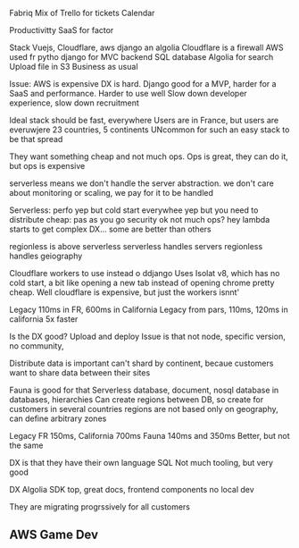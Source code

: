 
Fabriq
Mix of Trello for tickets
Calendar

Productivitty SaaS for factor

Stack
Vuejs, Cloudflare, aws django an algolia
Cloudflare is a firewall
AWS used fr pytho django for MVC backend
SQL database
Algolia for search
Upload file in S3
Business as usual

Issue:
AWS is expensive
DX is hard. 
Django good for a MVP, harder for a SaaS and performance. Harder to use well
Slow down developer experience, slow down recruitment

Ideal stack should be fast, everywhere
Users are in France, but users are everuwjere
23 countries, 5 continents
UNcommon for such an easy stack to be that spread

They want something cheap
and not much ops. Ops is great, they can do it, but ops is expensive

serverless means we don't handle the server abstraction. we don't care about
monitoring or scaling, we pay for it to be handled

Serverless:
perfo yep but cold start
everywhee yep but you need to distribute
cheap: pas as you go
security ok
not much ops? hey lambda starts to get complex
DX... some are better than others

regionless is above serverless
serverless handles servers
regionless handles geiography

Cloudflare workers to use instead o ddjango
Uses Isolat v8, which has no cold start, a bit like opening a new tab instead of
opening chrome
pretty cheap. Well cloudflare is expensive, but just the workers isnnt'

Legacy 110ms in FR, 600ms in California
Legacy from pars, 110ms, 120ms in california
5x faster

Is the DX good?
Upload and deploy
Issue is that not node, specific version, no community, 

Distribute data is important
can't shard by continent, becaue customers want to share data between their
sites

Fauna is good for that
Serverless database, document, nosql
database in databases, hierarchies
Can create regions between DB, so create for customers in several countries
regions are not based only on geography, can define arbitrary zones

Legacy FR 150ms, California 700ms
Fauna 140ms and 350ms
Better, but not the same

DX is that they have their own language SQL
Not much tooling, but very good

DX Algolia
SDK top, great docs, frontend components
no local dev

They are migrating progrssively for all customers


## AWS Game Dev


